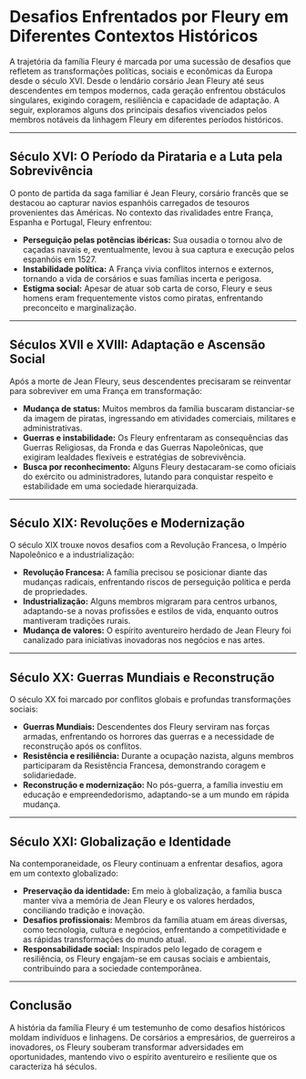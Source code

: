 # Desafios Enfrentados por Fleury em Diferentes Contextos Históricos

A trajetória da família Fleury é marcada por uma sucessão de desafios que refletem as transformações políticas, sociais e econômicas da Europa desde o século XVI. Desde o lendário corsário Jean Fleury até seus descendentes em tempos modernos, cada geração enfrentou obstáculos singulares, exigindo coragem, resiliência e capacidade de adaptação. A seguir, exploramos alguns dos principais desafios vivenciados pelos membros notáveis da linhagem Fleury em diferentes períodos históricos.

---

## Século XVI: O Período da Pirataria e a Luta pela Sobrevivência

O ponto de partida da saga familiar é Jean Fleury, corsário francês que se destacou ao capturar navios espanhóis carregados de tesouros provenientes das Américas. No contexto das rivalidades entre França, Espanha e Portugal, Fleury enfrentou:

- **Perseguição pelas potências ibéricas:** Sua ousadia o tornou alvo de caçadas navais e, eventualmente, levou à sua captura e execução pelos espanhóis em 1527.
- **Instabilidade política:** A França vivia conflitos internos e externos, tornando a vida de corsários e suas famílias incerta e perigosa.
- **Estigma social:** Apesar de atuar sob carta de corso, Fleury e seus homens eram frequentemente vistos como piratas, enfrentando preconceito e marginalização.

---

## Séculos XVII e XVIII: Adaptação e Ascensão Social

Após a morte de Jean Fleury, seus descendentes precisaram se reinventar para sobreviver em uma França em transformação:

- **Mudança de status:** Muitos membros da família buscaram distanciar-se da imagem de piratas, ingressando em atividades comerciais, militares e administrativas.
- **Guerras e instabilidade:** Os Fleury enfrentaram as consequências das Guerras Religiosas, da Fronda e das Guerras Napoleônicas, que exigiram lealdades flexíveis e estratégias de sobrevivência.
- **Busca por reconhecimento:** Alguns Fleury destacaram-se como oficiais do exército ou administradores, lutando para conquistar respeito e estabilidade em uma sociedade hierarquizada.

---

## Século XIX: Revoluções e Modernização

O século XIX trouxe novos desafios com a Revolução Francesa, o Império Napoleônico e a industrialização:

- **Revolução Francesa:** A família precisou se posicionar diante das mudanças radicais, enfrentando riscos de perseguição política e perda de propriedades.
- **Industrialização:** Alguns membros migraram para centros urbanos, adaptando-se a novas profissões e estilos de vida, enquanto outros mantiveram tradições rurais.
- **Mudança de valores:** O espírito aventureiro herdado de Jean Fleury foi canalizado para iniciativas inovadoras nos negócios e nas artes.

---

## Século XX: Guerras Mundiais e Reconstrução

O século XX foi marcado por conflitos globais e profundas transformações sociais:

- **Guerras Mundiais:** Descendentes dos Fleury serviram nas forças armadas, enfrentando os horrores das guerras e a necessidade de reconstrução após os conflitos.
- **Resistência e resiliência:** Durante a ocupação nazista, alguns membros participaram da Resistência Francesa, demonstrando coragem e solidariedade.
- **Reconstrução e modernização:** No pós-guerra, a família investiu em educação e empreendedorismo, adaptando-se a um mundo em rápida mudança.

---

## Século XXI: Globalização e Identidade

Na contemporaneidade, os Fleury continuam a enfrentar desafios, agora em um contexto globalizado:

- **Preservação da identidade:** Em meio à globalização, a família busca manter viva a memória de Jean Fleury e os valores herdados, conciliando tradição e inovação.
- **Desafios profissionais:** Membros da família atuam em áreas diversas, como tecnologia, cultura e negócios, enfrentando a competitividade e as rápidas transformações do mundo atual.
- **Responsabilidade social:** Inspirados pelo legado de coragem e resiliência, os Fleury engajam-se em causas sociais e ambientais, contribuindo para a sociedade contemporânea.

---

## Conclusão

A história da família Fleury é um testemunho de como desafios históricos moldam indivíduos e linhagens. De corsários a empresários, de guerreiros a inovadores, os Fleury souberam transformar adversidades em oportunidades, mantendo vivo o espírito aventureiro e resiliente que os caracteriza há séculos.